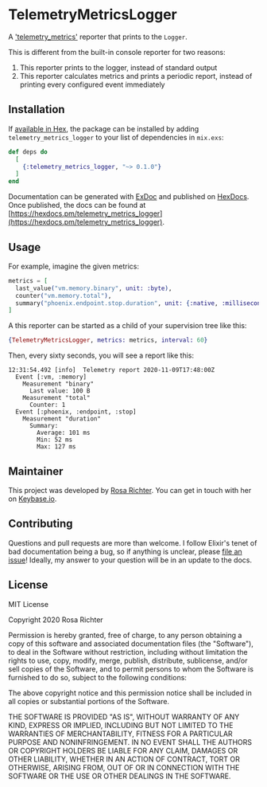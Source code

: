 # TelemetryMetricsLogger

A ['telemetry_metrics'](https://github.com/beam-telemetry/telemetry_metrics) reporter that prints to the `Logger`.

This is different from the built-in console reporter for two reasons:

1. This reporter prints to the logger, instead of standard output
2. This reporter calculates metrics and prints a periodic report, instead of printing every configured event immediately

## Installation

If [available in Hex](https://hex.pm/docs/publish), the package can be installed
by adding `telemetry_metrics_logger` to your list of dependencies in `mix.exs`:

```elixir
def deps do
  [
    {:telemetry_metrics_logger, "~> 0.1.0"}
  ]
end
```

Documentation can be generated with [ExDoc](https://github.com/elixir-lang/ex_doc)
and published on [HexDocs](https://hexdocs.pm). Once published, the docs can
be found at [https://hexdocs.pm/telemetry_metrics_logger](https://hexdocs.pm/telemetry_metrics_logger).

## Usage

For example, imagine the given metrics:

```elixir
metrics = [
  last_value("vm.memory.binary", unit: :byte),
  counter("vm.memory.total"),
  summary("phoenix.endpoint.stop.duration", unit: {:native, :millisecond})
]
```

A this reporter can be started as a child of your supervision tree like this:

```elixir
{TelemetryMetricsLogger, metrics: metrics, interval: 60}
```

Then, every sixty seconds, you will see a report like this:

```
12:31:54.492 [info]  Telemetry report 2020-11-09T17:48:00Z
  Event [:vm, :memory]
    Measurement "binary"
      Last value: 100 B
    Measurement "total"
      Counter: 1
  Event [:phoenix, :endpoint, :stop]
    Measurement "duration"
      Summary:
        Average: 101 ms
        Min: 52 ms
        Max: 127 ms
```

## Maintainer

This project was developed by [Rosa Richter](https://github.com/Cantido).
You can get in touch with her on [Keybase.io](https://keybase.io/cantido).

## Contributing

Questions and pull requests are more than welcome.
I follow Elixir's tenet of bad documentation being a bug,
so if anything is unclear, please [file an issue](https://github.com/Cantido/telemetry_metrics_logger/issues/new)!
Ideally, my answer to your question will be in an update to the docs.

## License

MIT License

Copyright 2020 Rosa Richter

Permission is hereby granted, free of charge, to any person obtaining a copy of
this software and associated documentation files (the "Software"), to deal in
the Software without restriction, including without limitation the rights to
use, copy, modify, merge, publish, distribute, sublicense, and/or sell copies
of the Software, and to permit persons to whom the Software is furnished to do
so, subject to the following conditions:

The above copyright notice and this permission notice shall be included in all
copies or substantial portions of the Software.

THE SOFTWARE IS PROVIDED "AS IS", WITHOUT WARRANTY OF ANY KIND, EXPRESS OR
IMPLIED, INCLUDING BUT NOT LIMITED TO THE WARRANTIES OF MERCHANTABILITY,
FITNESS FOR A PARTICULAR PURPOSE AND NONINFRINGEMENT. IN NO EVENT SHALL THE
AUTHORS OR COPYRIGHT HOLDERS BE LIABLE FOR ANY CLAIM, DAMAGES OR OTHER
LIABILITY, WHETHER IN AN ACTION OF CONTRACT, TORT OR OTHERWISE, ARISING FROM,
OUT OF OR IN CONNECTION WITH THE SOFTWARE OR THE USE OR OTHER DEALINGS IN THE
SOFTWARE.
